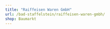 ```yaml
---
title: "Raiffeisen Waren GmbH"
url: /bad-staffelstein/raiffeisen-waren-gmbh/
shop: Baumarkt
---
```

